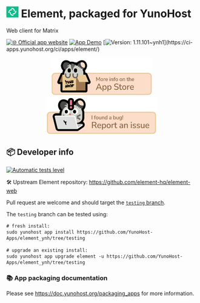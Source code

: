 <!--
N.B.: This README was automatically generated by <https://github.com/YunoHost/apps_tools/blob/main/readme_generator>
It shall NOT be edited by hand.
-->

<h1>
  <img src="https://raw.githubusercontent.com/YunoHost/apps/main/logos/element.png" width="32px" alt="Logo of Element">
  Element, packaged for YunoHost
</h1>

Web client for Matrix

[![🌐 Official app website](https://img.shields.io/badge/Official_app_website-darkgreen?style=for-the-badge)](https://element.io)
[![App Demo](https://img.shields.io/badge/App_Demo-blue?style=for-the-badge)](https://app.element.io/)
[![Version: 1.11.101~ynh1](https://img.shields.io/badge/Version-1.11.101~ynh1-rgba(0,150,0,1)?style=for-the-badge)](https://ci-apps.yunohost.org/ci/apps/element/)

<div align="center">
<a href="https://apps.yunohost.org/app/element"><img height="100px" src="https://github.com/YunoHost/yunohost-artwork/raw/refs/heads/main/badges/neopossum-badges/badge_more_info_on_the_appstore.svg"/></a>
<a href="https://github.com/YunoHost-Apps/element_ynh/issues"><img height="100px" src="https://github.com/YunoHost/yunohost-artwork/raw/refs/heads/main/badges/neopossum-badges/badge_report_an_issue.svg"/></a>
</div>

## 📦 Developer info

[![Automatic tests level](https://apps.yunohost.org/badge/cilevel/element)](https://ci-apps.yunohost.org/ci/apps/element/)

🛠️ Upstream Element repository: <https://github.com/element-hq/element-web>

Pull request are welcome and should target the [`testing` branch](https://github.com/YunoHost-Apps/element_ynh/tree/testing).

The `testing` branch can be tested using:
```
# fresh install:
sudo yunohost app install https://github.com/YunoHost-Apps/element_ynh/tree/testing

# upgrade an existing install:
sudo yunohost app upgrade element -u https://github.com/YunoHost-Apps/element_ynh/tree/testing
```

### 📚 App packaging documentation

Please see <https://doc.yunohost.org/packaging_apps> for more information.